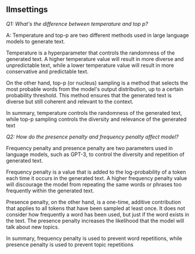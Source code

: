 ## llmsettings

_Q1: What's the difference between temperature and top p?_

A: Temperature and top-p are two different methods used in large language models to generate text.

Temperature is a hyperparameter that controls the randomness of the generated text. A higher temperature value will result in more diverse and unpredictable text, while a lower temperature value will result in more conservative and predictable text.

On the other hand, top-p (or nucleus) sampling is a method that selects the most probable words from the model's output distribution, up to a certain probability threshold. This method ensures that the generated text is diverse but still coherent and relevant to the context.

In summary, temperature controls the randomness of the generated text, while top-p sampling controls the diversity and relevance of the generated text

_Q2: How do the presence penalty and frequency penalty affect model?_

Frequency penalty and presence penalty are two parameters used in language models, such as GPT-3, to control the diversity and repetition of generated text.

Frequency penalty is a value that is added to the log-probability of a token each time it occurs in the generated text. A higher frequency penalty value will discourage the model from repeating the same words or phrases too frequently within the generated text.

Presence penalty, on the other hand, is a one-time, additive contribution that applies to all tokens that have been sampled at least once. It does not consider how frequently a word has been used, but just if the word exists in the text. The presence penalty increases the likelihood that the model will talk about new topics.

In summary, frequency penalty is used to prevent word repetitions, while presence penalty is used to prevent topic repetitions
